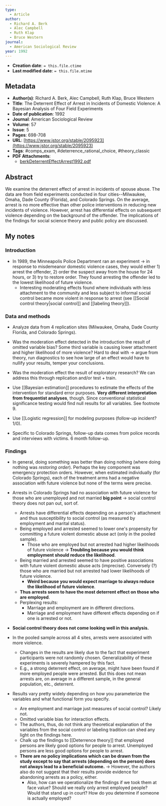 ```yaml
---
type:
  - Article
author:
  - Richard A. Berk
  - Alec Campbell
  - Ruth Klap
  - Bruce Western
journal:
  - American Sociological Review
year: 1992
---
```


* **Creation date**: `= this.file.ctime`
* **Last modified date**: `= this.file.mtime`

## Metadata

* **Author(s)**: Richard A. Berk, Alec Campbell, Ruth Klap, Bruce Western
* **Title**: The Deterrent Effect of Arrest in Incidents of Domestic Violence: A Bayesian Analysis of Four Field Experiments
* **Date of publication**: 1992
* **Journal**: American Sociological Review
* **Volume**: 57
* **Issue**: 5
* **Pages**: 698-708
* **URL**: [https://www.jstor.org/stable/2095923](https://www.jstor.org/stable/2095923)
* **Tags**: #comps_exam, #deterrence_rational_choice, #theory_classic
* **PDF Attachments**:
  * [berkDeterrentEffectArrest1992.pdf](zotero://open-pdf/library/items/JST3W8WQ)

## Abstract

We examine the deterrent effect of arrest in incidents of spouse abuse. The data are from field experiments conducted in four cities--Milwaukee, Omaha, Dade County (Florida), and Colorado Springs. On the average, arrest is no more effective than other police interventions in reducing new incidents of violence. However, arrest has differential effects on subsequent violence depending on the background of the offender. The implications of the findings for social science theory and public policy are discussed.

## My notes

### Introduction

* In 1989, the Minneapolis Police Department ran an experiment -> in response to misdemeanor domestic violence cases, they would either 1) arrest the offender, 2) order the suspect away from the house for 24 hours, or 3) try to restore order. They found arresting the offender led to the lowest likelihood of future violence.
	* Interesting moderating effects found where individuals with less attachment to the community and less subject to informal social control became more violent in response to arrest (see [[Social control theory|social control]] and [[labeling theory]]).

### Data and methods

* Analyze data from 4 replication sites (Milwaukee, Omaha, Dade County Florida, and Colorado Springs).
  
* Was the moderation effect detected in the introduction the result of omitted variable bias? Some third variable is causing lower attachment and higher likelihood of more violence? Hard to deal with -> argue from theory, run diagnostics to see how large of an effect would have to nullify your results, temper your conclusions.
  
* Was the moderation effect the result of exploratory research? We can address this through replication and/or test + train.
  
* Use [[Bayesian estimation]] procedures to estimate the effects of the intervention for standard error purposes. **Very different interpretation from frequentist analyses**, though. Since conventional statistical significance testing would find null results for all variables. See footnote 9.
  
* Use [[Logistic regression]] for modeling purposes (follow-up incident? 1/0). 

* Specific to Colorado Springs, follow-up data comes from police records and interviews with victims. 6 month follow-up. 

### Findings

* In general, doing something was better than doing nothing (where doing nothing was *restoring order*). Perhaps the key component was emergency protection orders. However, when estimated individually (for Colorado Springs), each of the treatment arms had a negative association with future violence but none of the terms were precise.
  
* Arrests in Colorado Springs had no association with future violence for those who are unemployed and not married **big point** -> social control theory does not pan out, sort of.
	* Arrests have differential effects depending on a person's attachment and thus susceptibility to social control (as measured by employment and marital status).
	* Being employed and arrested seemed to lower one's propensity for committing a future violent domestic abuse act (only in the pooled sample).
		* Those who are employed but not arrested had higher likelihoods of future violence -> **Troubling because you would think employment should reduce the likelihood**.
	* Being married and arrested seemed to have positive associations with future violent domestic abuse acts (imprecise). Conversely (?) those who are married but not arrested had lower likelihoods of future violence.
		* **Weird because you would expect marriage to always reduce the likelihood of future violence**.
	* **Thus arrests seem to have the most deterrent effect on those who are employed**.
	* Perplexing results:
		* Marriage and employment are in different directions.
		* Marriage and employment have different effects depending on if one is arrested or not.
		  
* **Social control theory does not come looking well in this analysis.**
  
* In the pooled sample across all 4 sites, arrests were associated with more violence.
	* Changes in the results are likely due to the fact that experiment participants were not randomly chosen. Generalizability of these experiments is severely hampered by this fact.
	* E.g., a strong deterrent effect, on average, might have been found if more employed people were arrested. But this does not mean arrests are, on average in a different sample, in the general population, etc., deterrent.

* Results vary pretty widely depending on how you parameterize the variables and what functional form you specify.
	* Are employment and marriage just measures of social control? Likely not.
	* Omitted variable bias for interaction effects.
	* The authors, thus, do not think any theoretical explanation of the variables from the social control or labeling tradition can shed any light on the findings here.
	* Chalk up the findings to [[Deterrence theory]] that employed persons are likely good options for people to arrest. Unemployed persons are less good options for people to arrest.
	* **There are no policy implications which can be drawn from the study except to say that arrests (depending on the person) does not always lead to a beneficial outcome.** -> However, the authors also do not suggest that their results provide evidence for abandoning arrests as a policy, either.
		* Also, how can we operationalize the findings if we took them at face value? Should we really only arrest employed people? Would that stand up in court? How do you determine if someone is actually employed?
